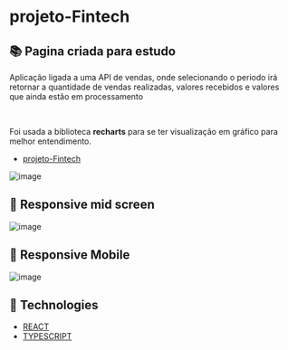 # projeto-Fintech

## 📚 Pagina criada para estudo

<p>Aplicação ligada a uma API de vendas, onde selecionando o periodo irá retornar a quantidade de vendas realizadas, valores recebidos e valores que ainda estão em processamento</p>
<br>
<p>Foi usada a biblioteca <strong>recharts</strong> para se ter visualização em gráfico para melhor entendimento.</p>

- [projeto-Fintech](https://elaborate-lamington-09d1e8.netlify.app/)

![image](https://github.com/Duhandrade22/Fintech/assets/100982195/7ec45413-30d6-4a6e-a471-d7c4a434a43a)


## 📲 Responsive mid screen

![image](https://github.com/Duhandrade22/Fintech/assets/100982195/bd2218c5-65ad-4025-8d78-55791a07a8c4)


## 📲 Responsive Mobile

![image](https://github.com/Duhandrade22/Fintech/assets/100982195/3ac1f749-dc85-4512-9e80-074a22c091e4)


## 🧪 Technologies

- [REACT](https://react.dev/)
- [TYPESCRIPT](https://www.typescriptlang.org/)
